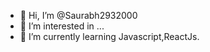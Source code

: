 - 👋 Hi, I’m @Saurabh2932000
- 👀 I’m interested in ...
- 🌱 I’m currently learning Javascript,ReactJs.

<!---
Saurabh2932000/Saurabh2932000 is a ✨ special ✨ repository because its `README.md` (this file) appears on your GitHub profile.
You can click the Preview link to take a look at your changes.
--->
